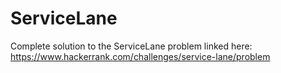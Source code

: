 # ServiceLane
Complete solution to the ServiceLane problem linked here: https://www.hackerrank.com/challenges/service-lane/problem
